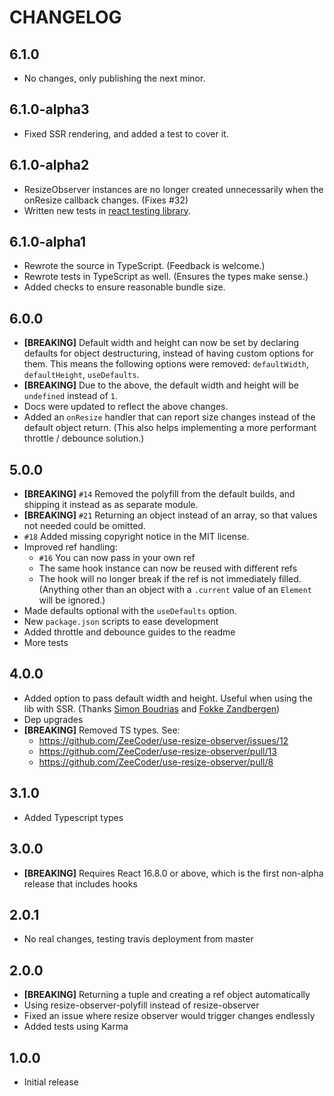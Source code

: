 # CHANGELOG

## 6.1.0

- No changes, only publishing the next minor.

## 6.1.0-alpha3

- Fixed SSR rendering, and added a test to cover it.

## 6.1.0-alpha2

- ResizeObserver instances are no longer created unnecessarily when the onResize
  callback changes. (Fixes #32)
- Written new tests in [react testing library](https://github.com/testing-library/react-testing-library).

## 6.1.0-alpha1

- Rewrote the source in TypeScript. (Feedback is welcome.)
- Rewrote tests in TypeScript as well. (Ensures the types make sense.)
- Added checks to ensure reasonable bundle size.

## 6.0.0

- **[BREAKING]** Default width and height can now be set by declaring defaults
  for object destructuring, instead of having custom options for them.
  This means the following options were removed: `defaultWidth`, `defaultHeight`,
  `useDefaults`.
- **[BREAKING]** Due to the above, the default width and height will be
  `undefined` instead of `1`.
- Docs were updated to reflect the above changes.
- Added an `onResize` handler that can report size changes instead of the default
  object return. (This also helps implementing a more performant throttle /
  debounce solution.)

## 5.0.0

- **[BREAKING]** `#14` Removed the polyfill from the default builds, and shipping
  it instead as as separate module.
- **[BREAKING]** `#21` Returning an object instead of an array, so that values not
  needed could be omitted.
- `#18` Added missing copyright notice in the MIT license.
- Improved ref handling:
  - `#16` You can now pass in your own ref
  - The same hook instance can now be reused with different refs
  - The hook will no longer break if the ref is not immediately filled.
    (Anything other than an object with a `.current` value of an `Element` will
    be ignored.)
- Made defaults optional with the `useDefaults` option.
- New `package.json` scripts to ease development
- Added throttle and debounce guides to the readme
- More tests

## 4.0.0

- Added option to pass default width and height. Useful when using the lib with
  SSR. (Thanks [Simon Boudrias](https://github.com/SBoudrias) and
  [Fokke Zandbergen](https://github.com/FokkeZB))
- Dep upgrades
- **[BREAKING]** Removed TS types. See:
  - https://github.com/ZeeCoder/use-resize-observer/issues/12
  - https://github.com/ZeeCoder/use-resize-observer/pull/13
  - https://github.com/ZeeCoder/use-resize-observer/pull/8

## 3.1.0

- Added Typescript types

## 3.0.0

- **[BREAKING]** Requires React 16.8.0 or above, which is the first non-alpha
  release that includes hooks

## 2.0.1

- No real changes, testing travis deployment from master

## 2.0.0

- **[BREAKING]** Returning a tuple and creating a ref object automatically
- Using resize-observer-polyfill instead of resize-observer
- Fixed an issue where resize observer would trigger changes endlessly
- Added tests using Karma

## 1.0.0

- Initial release
